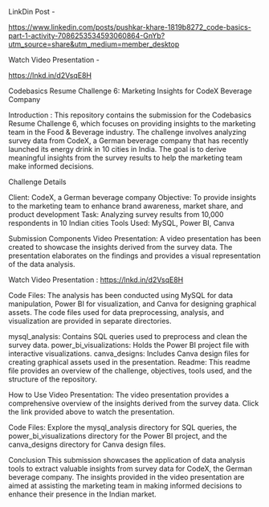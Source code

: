 LinkDin  Post - 

https://www.linkedin.com/posts/pushkar-khare-1819b8272_code-basics-part-1-activity-7086253534593060864-GnYb?utm_source=share&utm_medium=member_desktop

Watch Video Presentation  -

https://lnkd.in/d2VsqE8H


Codebasics Resume Challenge 6: Marketing Insights for CodeX Beverage Company

Introduction :
This repository contains the submission for the Codebasics Resume Challenge 6, 
which focuses on providing insights to the marketing team in the Food & Beverage industry. 
The challenge involves analyzing survey data from CodeX, a German beverage company that has recently launched its energy drink in 10 cities in India.
The goal is to derive meaningful insights from the survey results to help the marketing team make informed decisions.



Challenge Details

Client: CodeX, a German beverage company
Objective: To provide insights to the marketing team to enhance brand awareness, market share, and product development
Task: Analyzing survey results from 10,000 respondents in 10 Indian cities
Tools Used: MySQL, Power BI, Canva


Submission Components
Video Presentation: A video presentation has been created to showcase the insights derived from the survey data. 
The presentation elaborates on the findings and provides a visual representation of the data analysis.


Watch Video Presentation : https://lnkd.in/d2VsqE8H

Code Files: The analysis has been conducted using MySQL for data manipulation, Power BI for visualization,
and Canva for designing graphical assets. The code files used for data preprocessing, analysis, and visualization are provided in separate directories.


mysql_analysis: Contains SQL queries used to preprocess and clean the survey data.
power_bi_visualizations: Holds the Power BI project file with interactive visualizations.
canva_designs: Includes Canva design files for creating graphical assets used in the presentation.
Readme: This readme file provides an overview of the challenge, objectives, tools used, and the structure of the repository.

How to Use
Video Presentation: The video presentation provides a comprehensive overview of the insights derived from the survey data. 
Click the link provided above to watch the presentation.

Code Files: Explore the mysql_analysis directory for SQL queries, the power_bi_visualizations directory for the Power BI project, 
and the canva_designs directory for Canva design files.

Conclusion
This submission showcases the application of data analysis tools to extract valuable insights from survey data for CodeX,
the German beverage company. The insights provided in the video presentation are aimed at assisting the marketing team in making informed 
decisions to enhance their presence in the Indian market.
